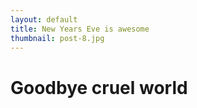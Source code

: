 ```yaml
---
layout: default
title: New Years Eve is awesome
thumbnail: post-8.jpg
---
```


# Goodbye cruel world
